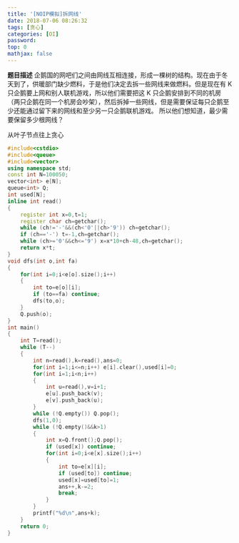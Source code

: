 ```yaml
---
title: '[NOIP模拟]拆网线'
date: 2018-07-06 08:26:32
tags: [贪心]
categories: [OI]
password:
top: 0
mathjax: false
---
```

**题目描述** 
企鹅国的网吧们之间由网线互相连接，形成一棵树的结构。现在由于冬天到了，供暖部门缺少燃料，于是他们决定去拆一些网线来做燃料。但是现在有 K 只企鹅要上网和别人联机游戏，所以他们需要把这 K 只企鹅安排到不同的机房（两只企鹅在同一个机房会吵架），然后拆掉一些网线，但是需要保证每只企鹅至少还能通过留下来的网线和至少另一只企鹅联机游戏。
所以他们想知道，最少需要保留多少根网线？

从叶子节点往上贪心
<!--more-->
```c++
#include<cstdio>
#include<queue>
#include<vector>
using namespace std;
const int N=100050;
vector<int> e[N];
queue<int> Q;
int used[N];
inline int read()
{
    register int x=0,t=1;
    register char ch=getchar();
    while (ch!='-'&&(ch<'0'||ch>'9')) ch=getchar();
    if (ch=='-') t=-1,ch=getchar();
    while (ch>='0'&&ch<='9') x=x*10+ch-48,ch=getchar();
    return x*t;
}
void dfs(int o,int fa)
{
    for(int i=0;i<e[o].size();i++)
    {
        int to=e[o][i];
        if (to==fa) continue;
        dfs(to,o);
    }
    Q.push(o);
}
int main()
{
    int T=read();
    while (T--)
    {
        int n=read(),k=read(),ans=0;
        for(int i=1;i<=n;i++) e[i].clear(),used[i]=0;
        for(int i=1;i<n;i++)
        {
            int u=read(),v=i+1;
            e[u].push_back(v);
            e[v].push_back(u);
        }
        while (!Q.empty()) Q.pop();
        dfs(1,0);
        while (!Q.empty()&&k>1)
        {
            int x=Q.front();Q.pop();
            if (used[x]) continue;
            for(int i=0;i<e[x].size();i++)
            {
                int to=e[x][i];
                if (used[to]) continue;
                used[x]=used[to]=1;
                ans++,k-=2;
                break;
            }
        }
        printf("%d\n",ans+k);
    }
    return 0;
}
```

